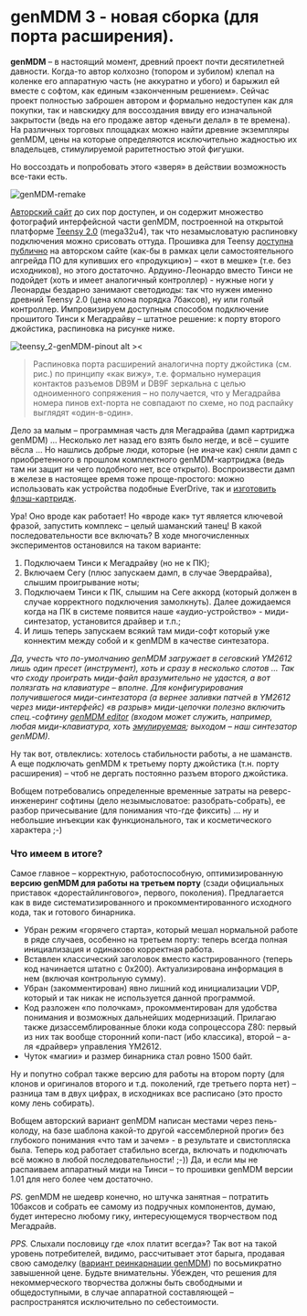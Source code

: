 # genMDM 3 - новая сборка (для порта расширения).

**genMDM** – в настоящий момент, древний проект почти десятилетней давности. Когда-то автор колхозно (топором и зубилом) клепал на коленке его аппаратную часть (не аккуратно и убого) и барыжил ей вместе с софтом, как единым «законченным решением». Сейчас проект полностью заброшен автором и формально недоступен как для покупки, так и навскидку для воссоздания ввиду его изначальной закрытости (ведь на его продаже автор «деньги делал» в те времена). На различных торговых площадках можно найти древние экземпляры genMDM, цены на которые определяются исключительно жадностью их владельцев, стимулируемой раритетностью этой фигушки.

Но воссоздать и попробовать этого «зверя» в действии возможность все-таки есть.

![genMDM-remake](https://user-images.githubusercontent.com/24475390/170842287-f7d7bcf4-2785-4d19-9c12-b21fdf35cd6d.jpg)

[Авторский сайт](https://little-scale.blogspot.com/search?q=genmdm) до сих пор доступен, и он содержит множество фотографий интерфейсной части genMDM, построенной на открытой платформе [Teensy 2.0](https://www.pjrc.com/store/teensy.html) (mega32u4), так что незамысловатую распиновку подключения можно срисовать оттуда. Прошивка для Teensy [доступна публично](https://little-scale.blogspot.com/search/label/genmdm%20firmware) на авторском сайте (как-бы в рамках цели самостоятельного апгрейда ПО для купивших его «продукцию») – «кот в мешке» (т.е. без исходников), но этого достаточно. Ардуино-Леонардо вместо Тинси не подойдет (хоть и имеет аналогичный контроллер) - нужные ноги у Леонарды бездарно занимают светодиоды: так что нужен именно древний Teensy 2.0 (цена клона порядка 7баксов), ну или голый контроллер. Импровизируем доступным способом подключение прошитого Тинси к Мегадрайву – штатное решение: к порту второго джойстика, распиновка на рисунке ниже.

![teensy_2-genMDM-pinout alt ><](https://user-images.githubusercontent.com/24475390/170842314-2854b5ca-23b2-4b41-9284-cd2f9dface94.jpg)

> Распиновка порта расширений аналогична порту джойстика (см. рис.) по принципу «как вижу», т.е. формально нумерация контактов разъемов DB9M и DB9F зеркальна с целью одноименного сопряжения – но получается, что у Мегадрайва номера пинов ext-порта не совпадают по схеме, но под распайку выглядят «один-в-один».

Дело за малым – программная часть для Мегадрайва (дамп картриджа genMDM) … Несколько лет назад его взять было негде, и всё – сушите вёсла … Но нашлись добрые люди, которые (не иначе как) сняли дамп с приобретенного в прошлом комплектного genMDM-картриджа (ведь там ни защит ни чего подобного нет, все открыто). Воспроизвести дамп в железе в настоящее время тоже проще-простого: можно использовать как устройства подобные EverDrive, так и [изготовить флэш-картридж](https://github.com/MiGeRA/MD-Flash-Cart-4MB).

Ура! Оно вроде как работает! Но «вроде как» тут является ключевой фразой, запустить комплекс – целый шаманский танец! В какой последовательности все включать? В ходе многочисленных экспериментов остановился на таком варианте:

1.	Подключаем Тинси к Мегадрайву (но не к ПК);
2.	Включаем Сегу (плюс запускаем дамп, в случае Эвердрайва), слышим проигрывание ноты;
3.	Подключаем Тинси к ПК, слышим на Сеге аккорд (который должен в случае корректного подключения замолкнуть). Далее дожидаемся когда на ПК в системе появится  наше «аудио-устройство» - миди-синтезатор, установится драйвер и т.п.;
4.	И лишь теперь запускаем всякий там миди-софт который уже коннектим между собой и к genMDM в качестве синтезатора.

*Да, учесть что по-умолчанию genMDM загружает в сеговский YM2612 лишь один пресет (инструмент), хоть и сразу в несколько слотов … Так что сходу проиграть миди-файл вразумительно не удастся, а вот полязгать на клавиатуре – вполне. Для конфигурирования получившегося миди-синтезатора (а вернее заливки патчей в YM2612 через миди-интерфейс) «в разрыв» миди-цепочки полезно включить спец.-софтину [genMDM editor](https://github.com/2xAA/genmdm-editor) (входом может служить, например, любая миди-клавиатура, хоть [эмулируемая](https://vmpk.sourceforge.io/); выходом – наш синтезатор genMDM).*

Ну так вот, отвлеклись: хотелось стабильности работы, а не шаманств. А еще подключать genMDM к третьему порту джойстика (т.н. порту расширения) – чтоб не дергать постоянно разъем второго джойстика.

Вобщем потребовались определенные временные затраты на реверс-инженеринг софтины (дело незымысловатое: разобрать-собрать), ее разбор причесывание (для понимания что-где фиксить) … ну и небольшие инъекции как функционального, так и косметического характера ;-)

### Что имеем в итоге?

Самое главное – корректную, работоспособную, оптимизированную **версию genMDM для работы на третьем порту** (сзади официальных приставок «дорестайлингового», первого, поколения). Предлагается как в виде систематизированного и прокомментированного исходного кода, так и готового бинарника.

-	Убран режим «горячего старта», который мешал нормальной работе в ряде случаев, особенно на третьем порту: теперь всегда полная инициализация и одинаково корректная работа.
-	Вставлен классический заголовок вместо кастрированного (теперь код начинается штатно с 0x200). Актуализирована информация в нем (включая контрольную сумму).
-	Убран (закомментирован) явно лишний код инициализации VDP, который и так никак не используется данной программой.
-	Код разложен «по полочкам», прокомментирован для удобства понимания и возможных дальнейших модернизаций. Прилагаю также дизассемблированные блоки кода сопроцессора Z80: первый из них так вообще сторонний копи-паст (ибо классика), второй – а-ля «драйвер» управления YM2612.
-	Чуток «магии» и размер бинарника стал ровно 1500 байт.

Ну и попутно собрал также версию для работы на втором порту (для клонов и оригиналов второго и т.д. поколений, где третьего порта нет) – разница там в двух цифрах, в исходниках все расписано (это просто кому лень собирать).

Вобщем авторский вариант genMDM написан местами через пень-колоду, на базе шаблона какой-то другой «ассемблерной проги» без глубокого понимания  «что там и зачем» - в результате и свистопляска была. Теперь код работает стабильно всегда, включать и подключать всё можно в любой последовательности! ;-))
Да, и если мы не распаиваем аппаратный миди на Тинси – то прошивки genMDM версии 1.01 для него более чем достаточно.

*PS.* genMDM не шедевр конечно, но штучка занятная – потратить 10баксов и собрать ее самому из подручных компонентов, думаю, будет интересно любому гику, интересующемуся творчеством под Мегадрайв.

*PPS.* Слыхали пословицу где «лох платит всегда»? Так вот на такой уровень потребителей, видимо, рассчитывает этот барыга, продавая свою самоделку ([вариант реинкарнации genMDM](https://catskullelectronics.com/products/genmdm)) по восьмикратно завышенной цене. Будьте внимательны. Убежден, что решения для некоммерческого творчества должны быть свободными и общедоступными, в случае аппаратной составляющей – распространятся исключительно по себестоимости.
